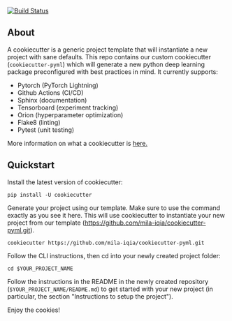 [![Build Status](https://api.travis-ci.com/mila-iqia/cookiecutter-pyml.svg?branch=master)](https://travis-ci.com/github/mila-iqia/cookiecutter-pyml)

About 
-----

A cookiecutter is a generic project template that will instantiate a new project with sane defaults. This repo contains our custom cookiecutter (`cookiecutter-pyml`) which will generate a new python deep learning package preconfigured with best practices in mind. It currently supports:

* Pytorch (PyTorch Lightning)
* Github Actions (CI/CD)
* Sphinx (documentation)
* Tensorboard (experiment tracking)
* Orion (hyperparameter optimization)
* Flake8 (linting)
* Pytest (unit testing)

More information on what a cookiecutter is [here.](https://cookiecutter.readthedocs.io)

Quickstart
----------

Install the latest version of cookiecutter:

    pip install -U cookiecutter

Generate your project using our template. Make sure to use the command exactly as you see it here. 
This will use cookiecutter to instantiate your new project from our template (https://github.com/mila-iqia/cookiecutter-pyml.git).

    cookiecutter https://github.com/mila-iqia/cookiecutter-pyml.git

Follow the CLI instructions, then cd into your newly created project folder:

    cd $YOUR_PROJECT_NAME

Follow the instructions in the README in the newly created repository (`$YOUR_PROJECT_NAME/README.md`) to get started with your new project (in particular, the section "Instructions to setup the project").

Enjoy the cookies!
